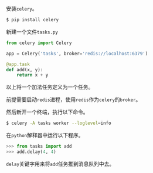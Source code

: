 安装`celery`。

```sh
$ pip install celery
```

新建一个文件`tasks.py`

```py
from celery import Celery

app = Celery('tasks', broker='redis://localhost:6379')

@app.task
def add(x, y):
    return x + y
```

以上将一个加法任务定义为一个任务。

前提需要启动`redis`进程，使用`redis`作为`celery`的`broker`。

然后新开一个终端，执行以下命令。

```sh
$ celery -A tasks worker --loglevel=info
```

在`python`解释器中运行以下程序。

```py
>>> from tasks import add
>>> add.delay(4, 4)
```

`delay`关键字用来将`add`任务推到消息队列中去。
